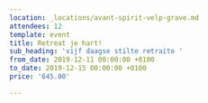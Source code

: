 ```yaml
---
location: _locations/avant-spirit-velp-grave.md
attendees: 12
template: event
title: Retreat je hart!
sub_heading: 'vijf daagse stilte retraite '
from_date: 2019-12-11 00:00:00 +0100
to_date: 2019-12-15 00:00:00 +0100
price: '645.00'

---
```


